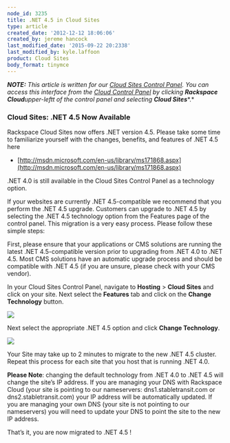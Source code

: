 ```yaml
---
node_id: 3235
title: .NET 4.5 in Cloud Sites
type: article
created_date: '2012-12-12 18:06:06'
created_by: jereme hancock
last_modified_date: '2015-09-22 20:2338'
last_modified_by: kyle.laffoon
product: Cloud Sites
body_format: tinymce
---
```


***NOTE:** This article is written for our [Cloud Sites Control
Panel](https://manage.rackspacecloud.com/). You can access this
interface from the [Cloud Control
Panel](https://mycloud.rackspace.com/) by clicking **Rackspace
Cloud**upper-leftt of the control panel and selecting **Cloud
Sites****.*

### Cloud Sites:  .NET 4.5 Now Available

Rackspace Cloud Sites now offers .NET version 4.5. Please take some time
to familiarize yourself with the changes, benefits, and features of .NET
4.5 here
- [http://msdn.microsoft.com/en-us/library/ms171868.aspx](http://msdn.microsoft.com/en-us/library/ms171868.aspx)

.NET 4.0 is still available in the Cloud Sites Control Panel as a
technology option.

If your websites are currently .NET 4.5-compatible we recommend that you
perform the .NET 4.5 upgrade. Customers can upgrade to .NET 4.5 by
selecting the .NET 4.5 technology option from the Features page of the
control panel. This migration is a very easy process. Please follow
these simple steps:

First, please ensure that your applications or CMS solutions are running
the latest .NET 4.5-compatible version prior to upgrading from .NET 4.0
to .NET 4.5. Most CMS solutions have an automatic upgrade process and
should be compatible with .NET 4.5 (if you are unsure, please check with
your CMS vendor).

In your Cloud Sites Control Panel, navigate to **Hosting** \> **Cloud
Sites** and click on your site.  Next select the **Features** tab and
click on the **Change Technology** button.

![](http://www.rackspace.com/knowledge_center/sites/default/files/field/image/Selection_001_0.png)

Next select the appropriate .NET 4.5 option and click **Change
Technology**.

![](http://www.rackspace.com/knowledge_center/sites/default/files/field/image/Selection_003_0.png)

Your Site may take up to 2 minutes to migrate to the new .NET 4.5
cluster.  Repeat this process for each site that you host that is
running .NET 4.0.

**Please Note**: changing the default technology from .NET 4.0 to .NET
4.5 will change the site&rsquo;s IP address. If you are managing your DNS with
Rackspace Cloud (your site is pointing to our nameservers:
dns1.stabletransit.com or dns2.stabletransit.com) your IP address will
be automatically updated. If you are managing your own DNS (your site is
not pointing to our nameservers) you will need to update your DNS to
point the site to the new IP address. 

That&rsquo;s it, you are now migrated to .NET 4.5 !

 

